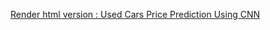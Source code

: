 [Render html version : Used Cars Price Prediction Using CNN](https://htmlpreview.github.io/?https://github.com/hugohiraoka/Used_Cars_Price_Prediction_Using_CNN/blob/main/html/Predicting_Used_Car_Prices_Using_CNN.html)
